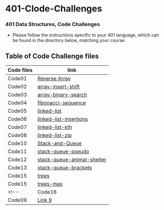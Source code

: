 # 401-Clode-Challenges

### 401 Data Structures, Code Challenges

- Please follow the instructions specific to your 401 language, which can be found in the directory below, matching your course.

## Table of Code Challenge files

| Code files      | link |
| ----------- | ----------- |
| Code01      | [Reverse Array](https://github.com/Mahmoud-Khader/401-Clode-Challenges/tree/main/code-challenges/Code01)      |
| Code02      | [array-insert-shift](https://github.com/Mahmoud-Khader/401-Clode-Challenges/tree/main/code-challenges/Code02)      |
| Code03      | [array-binary-search](https://github.com/Mahmoud-Khader/401-Clode-Challenges/tree/main/code-challenges/Code03)      |
| Code04      | [fibonacci-sequence](https://github.com/Mahmoud-Khader/401-Clode-Challenges/tree/main/code-challenges/Code04)      |
| Code05      | [linked-list](https://github.com/Mahmoud-Khader/401-Clode-Challenges/tree/main/code-challenges/Code05)      |
| Code06      | [linked-list-insertions](https://github.com/Mahmoud-Khader/401-Clode-Challenges/tree/main/code-challenges/Code06)      |
| Code07      | [linked-list-kth](https://github.com/Mahmoud-Khader/401-Clode-Challenges/tree/main/code-challenges/Code07)      |
| Code08      | [linked-list-zip](https://github.com/Mahmoud-Khader/401-Clode-Challenges/tree/main/code-challenges/Code08)      |
| Code10      | [Stack-and-Queue](https://github.com/Mahmoud-Khader/401-Clode-Challenges/tree/main/code-challenges/Code10)      |
| Code11      | [stack-queue-pseudo](https://github.com/Mahmoud-Khader/401-Clode-Challenges/tree/main/code-challenges/Code11)      |
| Code12      | [stack-queue-animal-shelter](https://github.com/Mahmoud-Khader/401-Clode-Challenges/tree/main/code-challenges/Code12)      |
| Code13      | [stack-queue-brackets](https://github.com/Mahmoud-Khader/401-Clode-Challenges/tree/main/code-challenges/Code13)      |
| Code15      | [trees](https://github.com/Mahmoud-Khader/401-Clode-Challenges/tree/main/code-challenges/Code15)      |
| Code15      | [trees-max](https://github.com/Mahmoud-Khader/401-Clode-Challenges/tree/main/code-challenges/Code16)      |
<!-- | Code16      | [Link 15]()      |
| Code09      | [Link 9]()      | -->
